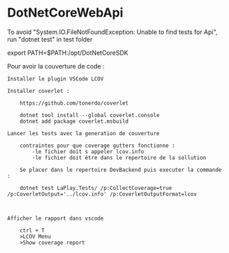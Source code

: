 # DotNetCoreWebApi

To avoid "System.IO.FileNotFoundException: Unable to find tests for Api", run "dotnet test" in test folder

export PATH=$PATH:/opt/DotNetCoreSDK


Pour avoir la couverture de code :

    Installer le plugin VSCode LCOV

    Installer coverlet :

        https://github.com/tonerdo/coverlet

        dotnet tool install --global coverlet.console
        dotnet add package coverlet.msbuild

    Lancer les tests avec la generation de couverture

        contraintes pour que coverage gutters fonctionne :
            -le fichier doit s appeler lcov.info
            -le fichier doit être dans le repertoire de la sollution

        Se placer dans le repertoire DevBackend puis executer la commande :

        dotnet test LaPlay.Tests/ /p:CollectCoverage=true /p:CoverletOutput='../lcov.info' /p:CoverletOutputFormat=lcov



    Afficher le rapport dans vscode

        ctrl + T
        >LCOV Menu
        >Show coverage report

